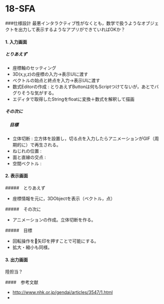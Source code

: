 # 18-SFA

###仕様設計
最悪インタラクティブ性がなくとも，数学で扱うようなオブジェクトを出力して表示するようなアプリができていればOKか？

#### 1. 入力画面
##### とりあえず
- 座標軸のセッティング
- 3D(x,y,z)の座標の入力->表示UIに渡す
- ベクトルの始点と終点を入力->表示UIに渡す
- 数式Editorの作成 : とりあえずButtonは何もScriptつけてないが，あとでバグりそうな気がする。
- エディタで取得したStringをfloatに変換＋数式を解釈して描画

##### その次に


##### 　目標
- 立体切断 : 立方体を設置し，切る点を入力したらアニメーションがGIF（周期的に）で再生される。
- ねじれの位置 :　
- 面と直線の交点 :　
- 空間ベクトル :

#### 2. 表示画面
#####　とりあえず
- 座標情報を元に，3DObjectを表示（ベクトル，点）

#####　その次に
- アニメーションの作成。立体切断を作る。

#####　目標
- 回転操作を矢印を押すことで可能にする。
- 拡大・縮小も同様。

#### 3. 出力画面
陸担当？

####　参考文献
- http://www.nhk.or.jp/gendai/articles/3547/1.html
-
